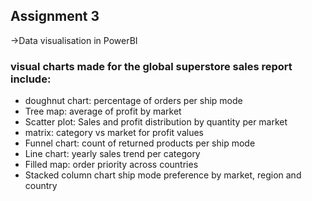## **Assignment 3**

->Data visualisation in PowerBI

### visual charts made for the global superstore sales report include:

- doughnut chart: percentage of orders per ship mode
- Tree map: average of profit by market
- Scatter plot: Sales and profit distribution by quantity per market
- matrix: category vs market for profit values
- Funnel chart: count of returned products per ship mode
- Line chart: yearly sales trend per category
- Filled map: order priority across countries
- Stacked column chart ship mode preference by market, region and country
